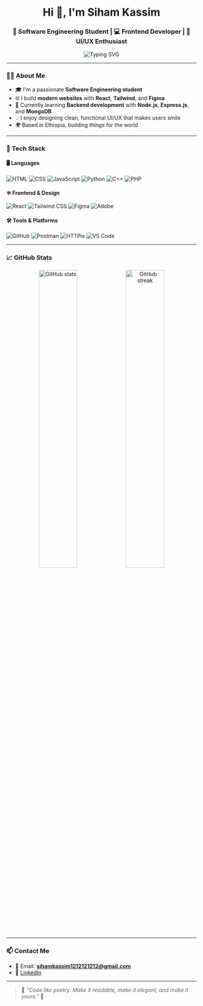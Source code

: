 <h1 align="center">Hi 👋, I'm Siham Kassim</h1>
<h3 align="center">🚀 Software Engineering Student | 💻 Frontend Developer | 🎨 UI/UX Enthusiast</h3>

<p align="center">
  <img src="https://readme-typing-svg.demolab.com?font=Fira+Code&weight=500&size=22&duration=2000&pause=1000&center=true&width=435&lines=Welcome+to+my+GitHub+Profile!;I+Love+Building+Web+Experiences" alt="Typing SVG" />
</p>

---

### 👩‍💻 About Me
- 🎓 I'm a passionate **Software Engineering student**
- 🌐 I build **modern websites** with **React**, **Tailwind**, and **Figma**
- 🌱 Currently learning **Backend development** with **Node.js**, **Express.js**, and **MongoDB**
- 💡 I enjoy designing clean, functional UI/UX that makes users smile
- 🌍 Based in Ethiopia, building things for the world

---

### 🔧 Tech Stack

#### 🖥️ Languages
![HTML](https://img.shields.io/badge/-HTML5-E34F26?style=for-the-badge&logo=html5&logoColor=white)
![CSS](https://img.shields.io/badge/-CSS3-1572B6?style=for-the-badge&logo=css3)
![JavaScript](https://img.shields.io/badge/-JavaScript-F7DF1E?style=for-the-badge&logo=javascript&logoColor=black)
![Python](https://img.shields.io/badge/-Python-3776AB?style=for-the-badge&logo=python&logoColor=white)
![C++](https://img.shields.io/badge/-C++-00599C?style=for-the-badge&logo=c%2b%2b&logoColor=white)
![PHP](https://img.shields.io/badge/-PHP-777BB4?style=for-the-badge&logo=php&logoColor=white)

#### ⚛️ Frontend & Design
![React](https://img.shields.io/badge/-React-61DAFB?style=for-the-badge&logo=react&logoColor=black)
![Tailwind CSS](https://img.shields.io/badge/-Tailwind-38B2AC?style=for-the-badge&logo=tailwind-css&logoColor=white)
![Figma](https://img.shields.io/badge/-Figma-A259FF?style=for-the-badge&logo=figma)
![Adobe](https://img.shields.io/badge/-Adobe-FF0000?style=for-the-badge&logo=adobe&logoColor=white)


#### 🛠️ Tools & Platforms
![GitHub](https://img.shields.io/badge/-GitHub-181717?style=for-the-badge&logo=github&logoColor=white)
![Postman](https://img.shields.io/badge/-Postman-FF6C37?style=for-the-badge&logo=postman&logoColor=white)
![HTTPie](https://img.shields.io/badge/-HTTPie-4B275F?style=for-the-badge&logo=httpie&logoColor=white)
![VS Code](https://img.shields.io/badge/-VS%20Code-007ACC?style=for-the-badge&logo=visual-studio-code&logoColor=white)

---

### 📈 GitHub Stats
<p align="center">
  <img src="https://github-readme-stats.vercel.app/api?username=Sihamkassim&show_icons=true&theme=radical" alt="GitHub stats" width="45%"/>
  <img src="https://streak-stats.demolab.com/?user=Sihamkassim&theme=radical" alt="GitHub streak" width="45%"/>
</p>

---

### 📫 Contact Me
- 📧 Email: **sihamkassim1212121212@gmail.com**
- 💼 [LinkedIn](https://www.linkedin.com/in/siham-kassim1212121212)


---

> 💬 _"Code like poetry. Make it readable, make it elegant, and make it yours."_ 💖

